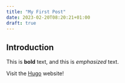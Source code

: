 ```yaml
---
title: "My First Post"
date: 2023-02-20T08:20:21+01:00
draft: true
---
```


## Introduction

This is **bold** text, and this is *emphasized* text.

Visit the [Hugo](https://gohugo.io) website!